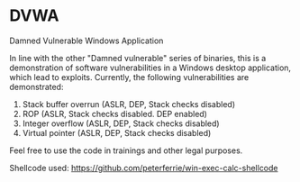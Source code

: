 # DVWA
Damned Vulnerable Windows Application

In line with the other "Damned vulnerable" series of binaries, this is a demonstration of software vulnerabilities in a Windows desktop application, which lead to exploits. Currently, the following vulnerabilities are demonstrated:
1. Stack buffer overrun   (ASLR, DEP, Stack checks disabled)
2. ROP                    (ASLR, Stack checks disabled. DEP enabled)
3. Integer overflow       (ASLR, DEP, Stack checks disabled)
4. Virtual pointer        (ASLR, DEP, Stack checks disabled)

Feel free to use the code in trainings and other legal purposes.

Shellcode used:
https://github.com/peterferrie/win-exec-calc-shellcode
